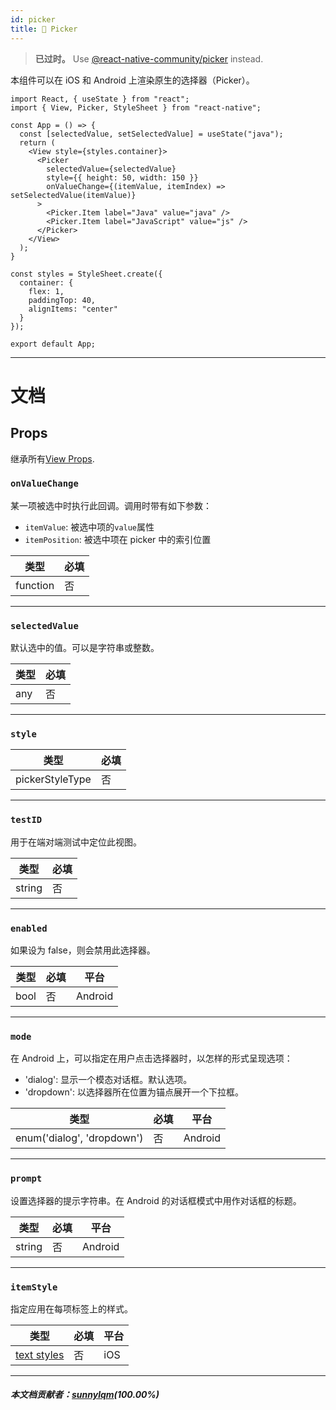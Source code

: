 ```yaml
---
id: picker
title: 🚧 Picker
---
```


> **已过时。** Use [@react-native-community/picker](https://github.com/react-native-community/react-native-picker) instead.

本组件可以在 iOS 和 Android 上渲染原生的选择器（Picker）。

```SnackPlayer name=picker
import React, { useState } from "react";
import { View, Picker, StyleSheet } from "react-native";

const App = () => {
  const [selectedValue, setSelectedValue] = useState("java");
  return (
    <View style={styles.container}>
      <Picker
        selectedValue={selectedValue}
        style={{ height: 50, width: 150 }}
        onValueChange={(itemValue, itemIndex) => setSelectedValue(itemValue)}
      >
        <Picker.Item label="Java" value="java" />
        <Picker.Item label="JavaScript" value="js" />
      </Picker>
    </View>
  );
}

const styles = StyleSheet.create({
  container: {
    flex: 1,
    paddingTop: 40,
    alignItems: "center"
  }
});

export default App;
```

---

# 文档

## Props

继承所有[View Props](view.md#props).

### `onValueChange`

某一项被选中时执行此回调。调用时带有如下参数：

- `itemValue`: 被选中项的`value`属性
- `itemPosition`: 被选中项在 picker 中的索引位置

| 类型     | 必填 |
| -------- | ---- |
| function | 否   |

---

### `selectedValue`

默认选中的值。可以是字符串或整数。

| 类型 | 必填 |
| ---- | ---- |
| any  | 否   |

---

### `style`

| 类型            | 必填 |
| --------------- | ---- |
| pickerStyleType | 否   |

---

### `testID`

用于在端对端测试中定位此视图。

| 类型   | 必填 |
| ------ | ---- |
| string | 否   |

---

### `enabled`

如果设为 false，则会禁用此选择器。

| 类型 | 必填 | 平台    |
| ---- | ---- | ------- |
| bool | 否   | Android |

---

### `mode`

在 Android 上，可以指定在用户点击选择器时，以怎样的形式呈现选项：

- 'dialog': 显示一个模态对话框。默认选项。
- 'dropdown': 以选择器所在位置为锚点展开一个下拉框。

| 类型                       | 必填 | 平台    |
| -------------------------- | ---- | ------- |
| enum('dialog', 'dropdown') | 否   | Android |

---

### `prompt`

设置选择器的提示字符串。在 Android 的对话框模式中用作对话框的标题。

| 类型   | 必填 | 平台    |
| ------ | ---- | ------- |
| string | 否   | Android |

---

### `itemStyle`

指定应用在每项标签上的样式。

| 类型                               | 必填 | 平台 |
| ---------------------------------- | ---- | ---- |
| [text styles](text-style-props.md) | 否   | iOS  |

---

##### 本文档贡献者：[sunnylqm](https://github.com/search?q=sunnylqm&type=Users)(100.00%)
